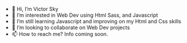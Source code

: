 - 👋 Hi, I’m Victor Sky
- 👀 I’m interested in Web Dev using Html Sass, and Javascript
- 🌱 I’m still learning Javascript and improving on my Html and Css skills
- 💞️ I’m looking to collaborate on Web Dev projects
- 📫 How to reach me? Info coming soon.

<!---
techyVS/techyVS is a ✨ special ✨ repository because its `README.md` (this file) appears on your GitHub profile.
You can click the Preview link to take a look at your changes.
--->
